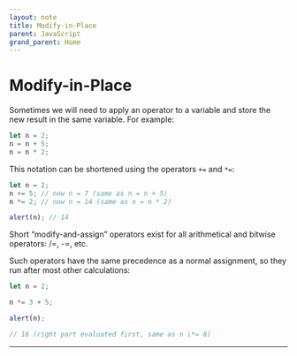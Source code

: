 ```yaml
---
layout: note
title: Modify-in-Place
parent: JavaScript
grand_parent: Home
---
```


# Modify-in-Place

Sometimes we will need to apply an operator to a variable and store the new result in the same variable. For example:

```js
let n = 2;
n = n + 5;
n = n * 2;
```

This notation can be shortened using the operators `+=` and `*=`:

```js
let n = 2;
n += 5; // now n = 7 (same as n = n + 5)
n *= 2; // now n = 14 (same as n = n * 2)

alert(n); // 14
```

Short “modify-and-assign” operators exist for all arithmetical and bitwise operators: /=, -=, etc.

Such operators have the same precedence as a normal assignment, so they run after most other calculations:

```js
let n = 2;

n *= 3 + 5;

alert(n);

// 16 (right part evaluated first, same as n \*= 8)
```

---
